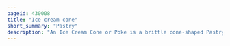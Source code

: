 ```yaml
---
pageid: 430008
title: "Ice cream cone"
short_summary: "Pastry"
description: "An Ice Cream Cone or Poke is a brittle cone-shaped Pastry usually made of a Wafer similar in Texture to a Waffle made so that Ice Cream can be carried and eaten without a Bowl or Spoon for Example the Hong Kong Style bubble Cone. Many Styles of Cones are made including pretzel Cones Sugar coated and Chocolate coated Cones. The Term Cone can also refer informally to a Cone with Ice Cream on Top."
---
```

